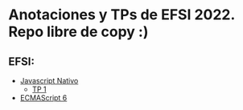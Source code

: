 # Anotaciones y TPs de EFSI 2022. Repo libre de copy :)

## **EFSI**:
- [Javascript Nativo](./JavaScript%20Nativo) 
    - [TP 1](https://efsi-tp1.netlify.app/)
- [ECMAScript 6](./ECMAScript%206)
